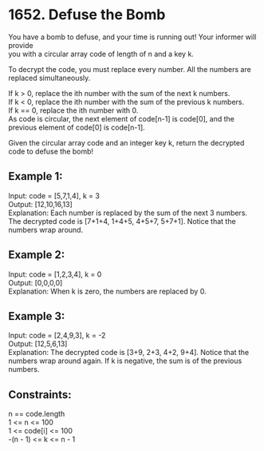 # 1652. Defuse the Bomb

You have a bomb to defuse, and your time is running out! Your informer will provide </br>
you with a circular array code of length of n and a key k. </br>

To decrypt the code, you must replace every number. All the numbers are replaced simultaneously. </br>

If k > 0, replace the ith number with the sum of the next k numbers. </br>
If k < 0, replace the ith number with the sum of the previous k numbers. </br>
If k == 0, replace the ith number with 0. </br>
As code is circular, the next element of code[n-1] is code[0], and the previous element of code[0] is code[n-1]. </br>

Given the circular array code and an integer key k, return the decrypted code to defuse the bomb! </br>

## Example 1:

Input: code = [5,7,1,4], k = 3 </br>
Output: [12,10,16,13] </br>
Explanation: Each number is replaced by the sum of the next 3 numbers. </br>
The decrypted code is [7+1+4, 1+4+5, 4+5+7, 5+7+1]. Notice that the numbers wrap around. </br>

## Example 2:

Input: code = [1,2,3,4], k = 0 </br>
Output: [0,0,0,0] </br>
Explanation: When k is zero, the numbers are replaced by 0. </br>

## Example 3:

Input: code = [2,4,9,3], k = -2 </br>
Output: [12,5,6,13] </br>
Explanation: The decrypted code is [3+9, 2+3, 4+2, 9+4]. Notice that the </br>
numbers wrap around again. If k is negative, the sum is of the previous numbers. </br>

## Constraints:

n == code.length </br>
1 <= n <= 100 </br>
1 <= code[i] <= 100 </br>
-(n - 1) <= k <= n - 1 </br>
